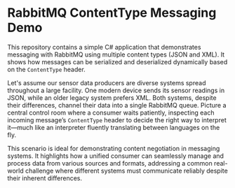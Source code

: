 # RabbitMQ ContentType Messaging Demo

This repository contains a simple C# application that demonstrates messaging with RabbitMQ using multiple content types (JSON and XML). It shows how messages can be serialized and deserialized dynamically based on the `ContentType` header.

Let's assume our sensor data producers are diverse systems spread throughout a large facility. One modern device sends its sensor readings in JSON, while an older legacy system prefers XML. Both systems, despite their differences, channel their data into a single RabbitMQ queue. Picture a central control room where a consumer waits patiently, inspecting each incoming message’s `ContentType` header to decide the right way to interpret it—much like an interpreter fluently translating between languages on the fly.

This scenario is ideal for demonstrating content negotiation in messaging systems. It highlights how a unified consumer can seamlessly manage and process data from various sources and formats, addressing a common real-world challenge where different systems must communicate reliably despite their inherent differences.
